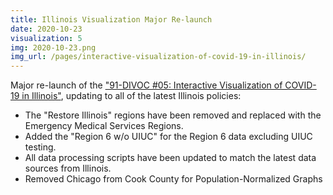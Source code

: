 ```yaml
---
title: Illinois Visualization Major Re-launch
date: 2020-10-23
visualization: 5
img: 2020-10-23.png
img_url: /pages/interactive-visualization-of-covid-19-in-illinois/
---
```


Major re-launch of the ["91-DIVOC #05: Interactive Visualization of COVID-19 in Illinois"](/pages/interactive-visualization-of-covid-19-in-illinois/), updating to all of the latest Illinois policies:

- The "Restore Illinois" regions have been removed and replaced with the Emergency Medical Services Regions.
- Added the "Region 6 w/o UIUC" for the Region 6 data excluding UIUC testing.
- All data processing scripts have been updated to match the latest data sources from Illinois. 
- Removed Chicago from Cook County for Population-Normalized Graphs